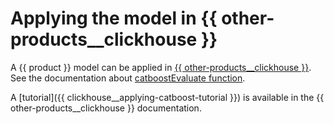# Applying the model in {{ other-products__clickhouse }}

A {{ product }} model can be applied in [{{ other-products__clickhouse }}](https://clickhouse.com/). See the documentation about [catboostEvaluate function](https://clickhouse.com/docs/sql-reference/functions/other-functions#catboostevaluate).

A [tutorial]({{ clickhouse__applying-catboost-tutorial }}) is available in the {{ other-products__clickhouse }} documentation.

